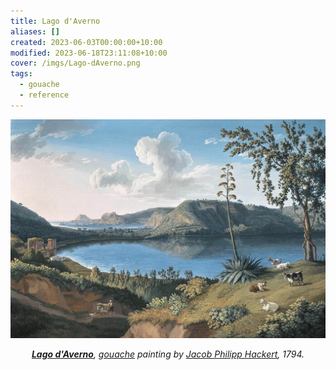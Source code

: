 ```yaml
---
title: Lago d'Averno
aliases: []
created: 2023-06-03T00:00:00+10:00
modified: 2023-06-18T23:11:08+10:00
cover: /imgs/Lago-dAverno.png
tags:
  - gouache
  - reference
---
```


![Lago d'Averno](imgs/lago-daverno.png)
*<center>**[Lago d'Averno](https://en.wikipedia.org/wiki/Lago_d%27Averno "Lago d'Averno")**, [gouache](notes/gouache) painting by [Jacob Philipp Hackert](https://en.wikipedia.org/wiki/Jacob_Philipp_Hackert "Jacob Philipp Hackert"), 1794.</center>*